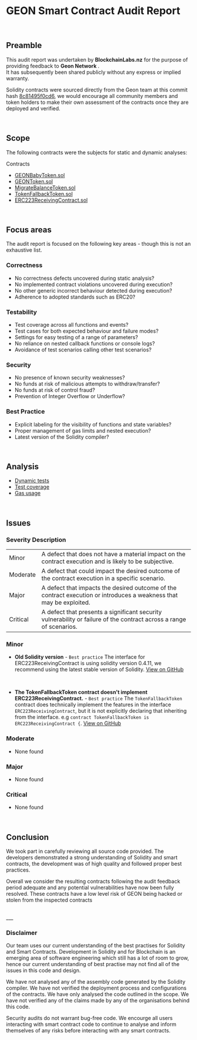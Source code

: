 # GEON Smart Contract Audit Report
<br>

## Preamble
This audit report was undertaken by <b>BlockchainLabs.nz</b> for the purpose of providing feedback to <b>Geon Network
</b>. <br>It has subsequently been shared publicly without any express or implied warranty.

Solidity contracts were sourced directly from the Geon team at this commit hash [8c81495f0cd6](https://github.com/GeonNetwork/tokens/commit/8c81495f0cd652de18ad93356a77216996679f5e), we would encourage all community members and token holders to make their own assessment of the contracts once they are deployed and verified.

<br>

## Scope
The following contracts were the subjects for static and dynamic analyses:

Contracts
  - [GEONBabyToken.sol](https://github.com/BlockchainLabsNZ/geon-contracts-audit/blob/master/contracts/GEONBabyToken.sol)
  - [GEONToken.sol](https://github.com/BlockchainLabsNZ/geon-contracts-audit/blob/master/contracts/GEONToken.sol)
  - [MigrateBalanceToken.sol](https://github.com/BlockchainLabsNZ/geon-contracts-audit/blob/master/contracts/MigrateBalanceToken.sol)
  - [TokenFallbackToken.sol](https://github.com/BlockchainLabsNZ/geon-contracts-audit/blob/master/contracts/TokenFallbackToken.sol)
  - [ERC223ReceivingContract.sol](https://github.com/BlockchainLabsNZ/geon-contracts-audit/blob/master/contracts/ERC223ReceivingContract.sol)
  <br>

## Focus areas
The audit report is focused on the following key areas - though this is not an exhaustive list.


### Correctness
- No correctness defects uncovered during static analysis?
- No implemented contract violations uncovered during execution?
- No other generic incorrect behaviour detected during execution?
- Adherence to adopted standards such as ERC20?

### Testability
- Test coverage across all functions and events?
- Test cases for both expected behaviour and failure modes?
- Settings for easy testing of a range of parameters?
- No reliance on nested callback functions or console logs?
- Avoidance of test scenarios calling other test scenarios?

### Security
- No presence of known security weaknesses?
- No funds at risk of malicious attempts to withdraw/transfer?
- No funds at risk of control fraud?
- Prevention of Integer Overflow or Underflow?

### Best Practice
- Explicit labeling for the visibility of functions and state variables?
- Proper management of gas limits and nested execution?
- Latest version of the Solidity compiler?

<br>

## Analysis

- [Dynamic tests](dynamic-analysis.md)
- [Test coverage](test-coverage.md)
- [Gas usage](gas-consumption-report.md)

<br>

## Issues

### Severity Description
<table>
<tr>
  <td>Minor</td>
  <td>A defect that does not have a material impact on the contract execution and is likely to be subjective.</td>
</tr>
<tr>
  <td>Moderate</td>
  <td>A defect that could impact the desired outcome of the contract execution in a specific scenario.</td>
</tr>
<tr>
  <td>Major</td>
  <td> A defect that impacts the desired outcome of the contract execution or introduces a weakness that may be exploited.</td>
</tr>
<tr>
  <td>Critical</td>
  <td>A defect that presents a significant security vulnerability or failure of the contract across a range of scenarios.</td>
</tr>
</table>

### Minor
- **Old Solidity version** - `Best practice` The interface for ERC223ReceivingContract is using solidity version 0.4.11, we recommend using the latest stable version of Solidity.
[View on GitHub](https://github.com/BlockchainLabsNZ/geon-contracts-audit/issues/1)
<br>

- **The TokenFallbackToken contract doesn't implement ERC223ReceivingContract.** - `Best practice` The `TokenFallbackToken` contract does technically implement the features in the interface `ERC223ReceivingContract`, but it is not explicitly declaring that inheriting from the interface.
e.g `contract TokenFallbackToken is ERC223ReceivingContract {`.
[View on GitHub](https://github.com/BlockchainLabsNZ/geon-contracts-audit/issues/2)


### Moderate
- None found

### Major
- None found

### Critical
- None found

<br>

## Conclusion
We took part in carefully reviewing all source code provided. The developers demonstrated a strong understanding of Solidity and smart contracts, the development was of high quality and followed proper best practices.

Overall we consider the resulting contracts following the audit feedback period adequate and any potential vulnerabilities have now been fully resolved. These contracts have a low level risk of GEON being hacked or stolen from the inspected contracts

<br>
___

### Disclaimer

Our team uses our current understanding of the best practises for Solidity and Smart Contracts. Development in Solidity and for Blockchain is an emerging area of software engineering which still has a lot of room to grow, hence our current understanding of best practise may not find all of the issues in this code and design.

We have not analysed any of the assembly code generated by the Solidity compiler. We have not verified the deployment process and configurations of the contracts. We have only analysed the code outlined in the scope. We have not verified any of the claims made by any of the organisations behind this code.

Security audits do not warrant bug-free code. We encourge all users interacting with smart contract code to continue to analyse and inform themselves of any risks before interacting with any smart contracts.

